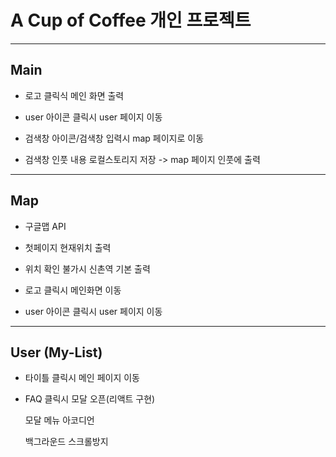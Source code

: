 # A Cup of Coffee 개인 프로젝트
----------------------------------------

## Main



- 로고 클릭식 메인 화면 출력

- user 아이콘 클릭시 user 페이지 이동

- 검색창 아이콘/검색창 입력시 map 페이지로 이동

- 검색창 인풋 내용 로컬스토리지 저장 -> map 페이지 인풋에 출력

----------------------------------------

## Map



- 구글맵 API

- 첫페이지 현재위치 출력

- 위치 확인 불가시 신촌역 기본 출력

- 로고 클릭시 메인화면 이동

- user 아이콘 클릭시 user 페이지 이동

----------------------------------------

## User (My-List)



- 타이틀 클릭시 메인 페이지 이동

- FAQ 클릭시 모달 오픈(리액트 구현)

    모달 메뉴 아코디언

    백그라운드 스크롤방지

